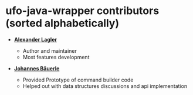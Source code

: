 ufo-java-wrapper contributors (sorted alphabetically)
============================================

* **[Alexander Lagler](https://github.com/alexlagler)**

  * Author and maintainer
  * Most features development

* **[Johannes Bäuerle](https://github.com/y0chanan)**

  * Provided Prototype of command builder code
  * Helped out with data structures discussions and api implementation

